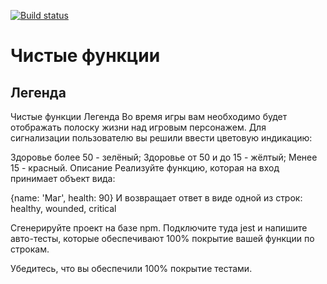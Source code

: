 [![Build status](https://ci.appveyor.com/api/projects/status/3qsv2awiwjnin2mr?svg=true)](https://ci.appveyor.com/project/Sashkasam/clear-function-dz)
# Чистые функции

## Легенда

Чистые функции
Легенда
Во время игры вам необходимо будет отображать полоску жизни над игровым персонажем. Для сигнализации пользователю вы решили ввести цветовую индикацию:

Здоровье более 50 - зелёный;
Здоровье от 50 и до 15 - жёлтый;
Менее 15 - красный.
Описание
Реализуйте функцию, которая на вход принимает объект вида:

{name: 'Маг', health: 90}
И возвращает ответ в виде одной из строк: healthy, wounded, critical

Сгенерируйте проект на базе npm. Подключите туда jest и напишите авто-тесты, которые обеспечивают 100% покрытие вашей функции по строкам.

Убедитесь, что вы обеспечили 100% покрытие тестами.